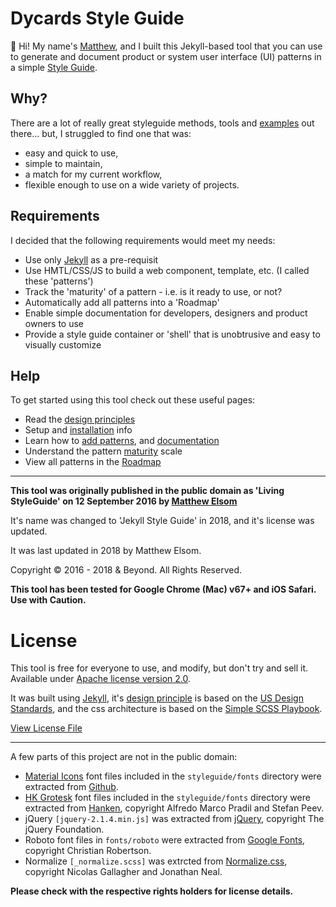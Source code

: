 # Dycards Style Guide 

👋 Hi! My name's [Matthew](https://matthewelsom.com), and I built this Jekyll-based tool that you can use to generate and document product or system user interface (UI) patterns in a simple [Style Guide](https://jekyllstyleguide.com).

## Why?

There are a lot of really great styleguide methods, tools and [examples](http://styleguides.io) out there... but, I struggled to find one that was:

- easy and quick to use,
- simple to maintain,
- a match for my current workflow,
- flexible enough to use on a wide variety of projects.

## Requirements

I decided that the following requirements would meet my needs: 

- Use only [Jekyll](https://jekyll.rb) as a pre-requisit
- Use HMTL/CSS/JS to build a web component, template, etc. (I called these 'patterns')
- Track the 'maturity' of a pattern - i.e. is it ready to use, or not?
- Automatically add all patterns into a 'Roadmap'
- Enable simple documentation for developers, designers and product owners to use
- Provide a style guide container or 'shell' that is unobtrusive and easy to visually customize


## Help

To get started using this tool check out these useful pages: 

- Read the [design principles](https://jekyllstyleguide.com/docs/about/02-design-principle.html)
- Setup and [installation](https://jekyllstyleguide.com/docs/about/01-getting-started.html) info
- Learn how to [add patterns](https://jekyllstyleguide.com/docs/about/01-getting-started.html#adding-patterns), and [documentation](https://jekyllstyleguide.com/docs/about/01-getting-started.html#adding-documentation)
- Understand the pattern [maturity](https://jekyllstyleguide.com/docs/about/03-maturity.html) scale
- View all patterns in the [Roadmap](https://jekyllstyleguide.com/docs/about/04-roadmap.html)

___


**This tool was originally published in the public domain as 'Living StyleGuide' on 12 September 2016 by [Matthew Elsom](https://matthewelsom.com)**

It's name was changed to 'Jekyll Style Guide' in 2018, and it's license was updated.

It was last updated in 2018 by Matthew Elsom. 

Copyright © 2016 - 2018 & Beyond. All Rights Reserved. 

**This tool has been tested for Google Chrome (Mac) v67+ and iOS Safari. Use with Caution.**



# License 

This tool is free for everyone to use, and modify, but don't try and sell it.
Available under [Apache license version 2.0](https://www.apache.org/licenses/LICENSE-2.0.html).


It was built using [Jekyll](https://jekyll.rb), it's [design principle](https://jekyllstyleguide.com/docs/about/02-design-principle.html) is based on the [US Design Standards](https://designsystem.digital.gov/design-principles/), and the css architecture is based on the [Simple SCSS Playbook](https://matthewelsom.com/blog/simple-scss-playbook.html).

[View License File](https://github.com/matthewelsom/jekyll-style-guide/blob/master/LICENSE)

--- 

A few parts of this project are not in the public domain:

- [Material Icons](https://material.io/tools/icons/) font files included in the `styleguide/fonts` directory were extracted from [Github](https://github.com/google/material-design-icons).
- [HK Grotesk](https://hanken.co/product/hk-grotesk/) font files included in the `styleguide/fonts` directory were extracted from [Hanken](https://hanken.co/product/hk-grotesk/), copyright Alfredo Marco Pradil and Stefan Peev.
- jQuery `[jquery-2.1.4.min.js]` was extracted from [jQuery](https://jquery.com/), copyright The jQuery Foundation.
- Roboto font files in `fonts/roboto` were extracted from [Google Fonts](https://fonts.google.com/), copyright Christian Robertson.
- Normalize `[_normalize.scss]` was extrcted from [Normalize.css](https://github.com/necolas/normalize.css), copyright Nicolas Gallagher and Jonathan Neal.

**Please check with the respective rights holders for license details.**
